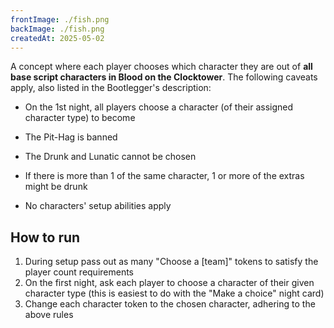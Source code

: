 ```yaml
---
frontImage: ./fish.png
backImage: ./fish.png
createdAt: 2025-05-02
---
```


A concept where each player chooses which character they are out of **all
base script characters in Blood on the Clocktower**. The following caveats apply,
also listed in the Bootlegger's description:

- On the 1st night, all players choose a character (of their assigned character
  type) to become

* The Pit-Hag is banned

- The Drunk and Lunatic cannot be chosen

- If there is more than 1 of the same character, 1 or more of the extras might
  be drunk

- No characters' setup abilities apply

## How to run

1. During setup pass out as many "Choose a [team]" tokens to satisfy the player count requirements
2. On the first night, ask each player to choose a character of their given
   character type (this is easiest to do with the "Make a choice" night card)
3. Change each character token to the chosen character, adhering to the above rules
